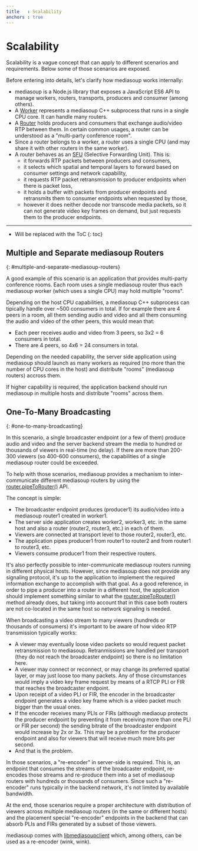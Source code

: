 ```yaml
---
title   : Scalability
anchors : true
---
```



# Scalability

Scalability is a vague concept that can apply to different scenarios and requirements. Below some of those scenarios are exposed.

<div markdown="1" class="note">
Before entering into details, let's clarify how mediasoup works internally:

* mediasoup is a Node.js library that exposes a JavaScript ES6 API to manage workers, routers, transports, producers and consumer (among others).
* A [Worker](/documentation/v3/mediasoup/api/#Worker) represents a mediasoup C++ subprocess that runs in a single CPU core. It can handle many routers.
* A [Router](/documentation/v3/mediasoup/api/#Router) holds producers and consumers that exchange audio/video RTP between them. In certain common usages, a router can be understood as a "multi-party conference room".
* Since a router belongs to a worker, a router uses a single CPU (and may share it with other routers in the same worker).
* A router behaves as an [SFU](https://webrtcglossary.com/sfu/) (Selective Forwarding Unit). This is:
  * it forwards RTP packets between producers and consumers,
  * it selects which spatial and temporal layers to forward based on consumer settings and network capability,
  * it requests RTP packet retransmission to producer endpoints when there is packet loss,
  * it holds a buffer with packets from producer endpoints and retransmits them to consumer endpoints when requested by those,
  * however it does neither decode nor transcode media packets, so it can not generate video key frames on demand, but just requests them to the producer endpoints.
</div>

----

* Will be replaced with the ToC
{: toc}


## Multiple and Separate mediasoup Routers
{: #multiple-and-separate-mediasoup-routers}

A good example of this scenario is an application that provides multi-party conference rooms. Each room uses a single mediasoup router thus each mediasoup worker (which uses a single CPU) may hold multiple "rooms".

Depending on the host CPU capabilities, a mediasoup C++ subprocess can tipically handle over ~500 consumers in total. If for example there are 4 peers in a room, all them sending audio and video and all them consuming the audio and video of the other peers, this would mean that:

* Each peer receives audio and video from 3 peers, so 3x2 = 6 consumers in total.
* There are 4 peers, so 4x6 = 24 consumers in total.

Depending on the needed capability, the server side application using mediasoup should launch as many workers as required (no more than the number of CPU cores in the host) and distribute "rooms" (mediasoup routers) accross them.

If higher capability is required, the application backend should run mediasoup in multiple hosts and distribute "rooms" across them.


## One-To-Many Broadcasting
{: #one-to-many-broadcasting}

In this scenario, a single broadcaster endpoint (or a few of them) produce audio and video and the server backend stream the media to hundred or thousands of viewers in real-time (no delay). If there are more than 200-300 viewers (so 400-600 consumers), the capabilities of a single mediasoup router could be exceeded.

To help with those scenarios, mediasoup provides a mechanism to inter-communicate different mediasoup routers by using the [router.pipeToRouter()](/documentation/v3/mediasoup/api/#router-pipeToRouter) API.

The concept is simple:

* The broadcaster endpoint produces (producer1) its audio/video into a mediasoup router1 created in worker1.
* The server side application creates worker2, worker3, etc. in the same host and also a router (router2, router3, etc.) in each of them.
* Viewers are connected at transport level to those router2, router3, etc.
* The application pipes producer1 from router1 to router2 and from router1 to router3, etc.
* Viewers consume producer1 from their respective routers.

It's also perfectly possible to inter-communicate mediasoup routers running in different physical hosts. However, since mediasoup does not provide any signaling protocol, it's up to the application to implement the required information exchange to accomplish with that goal. As a good reference, in order to pipe a producer into a router in a different host, the application should implement something similar to what the [router.pipeToRouter()](https://github.com/versatica/mediasoup/blob/v3/lib/Router.js#L448) method already does, but taking into account that in this case both routers are not co-located in the same host so network signaling is needed.

<div markdown="1" class="note warn">
When broadcasting a video stream to many viewers (hundreds or thousands of consumers) it's important to be aware of how video RTP transmission typically works:

* A viewer may eventually loose video packets so would request packet retransmission to mediasoup. Retranmissions are handled per transport (they do not reach the broadcaster endpoint) so there is no limitation here.
* A viewer may connect or reconnect, or may change its preferred spatial layer, or may just loose too many packets. Any of those circumstances would imply a video key frame request by means of a RTCP PLI or FIR that reaches the broadcaster endpoint.
* Upon receipt of a video PLI or FIR, the encoder in the broadcaster endpoint generates a video key frame which is a video packet much bigger than the usual ones.
* If the encoder receives many PLIs or FIRs (although mediaoup protects the producer endpoint by preventing it from receiving more than one PLI or FIR per second) the sending bitrate of the broadcaster endpoint would increase by 2x or 3x. This may be a problem for the producer endpoint and also for viewers that will receive much more bits per second.
* And that is the problem.

In those scenarios, a "re-encoder" in server-side is required. This is, an endpoint that consumes the streams of the broadcaster endpoint, re-encodes those streams and re-produce them into a set of mediasoup routers with hundreds or thousands of consumers. Since such a "re-encoder" runs typically in the backend network, it's not limited by available bandwidth.

At the end, those scenarios require a proper architecture with distribution of viewers across multiple mediasoup routers (in the same or different hosts) and the placement special "re-encoder" endpoints in the backend that can absorb PLIs and FIRs generated by a subset of those viewers.

mediasoup comes with [libmediasoupclient](/documentation/v3/libmediasoupclient) which, among others, can be used as a re-encoder (wink, wink).
</div>
